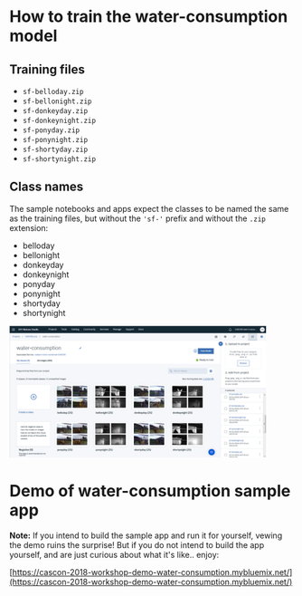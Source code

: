 # How to train the water-consumption model

## Training files
- `sf-belloday.zip`
- `sf-bellonight.zip`
- `sf-donkeyday.zip`
- `sf-donkeynight.zip`
- `sf-ponyday.zip`
- `sf-ponynight.zip`
- `sf-shortyday.zip`
- `sf-shortynight.zip`


## Class names
The sample notebooks and apps expect the classes to be named the same as the training files, but without the `'sf-'` prefix and without the `.zip` extension:
- belloday
- bellonight
- donkeyday
- donkeynight
- ponyday
- ponynight
- shortyday
- shortynight


<img src='../images-of-tools/train-water-consumption-model.png' width='90%'/>



# Demo of water-consumption sample app
**Note:** If you intend to build the sample app and run it for yourself, vewing the demo ruins the surprise!  But if you do not intend to build the app yourself, and are just curious about what it's like.. enjoy:

[https://cascon-2018-workshop-demo-water-consumption.mybluemix.net/](https://cascon-2018-workshop-demo-water-consumption.mybluemix.net/)

